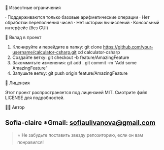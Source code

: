 🐛 Известные ограничения

· Поддерживаются только базовые арифметические операции
· Нет обработки переполнения чисел
· Нет истории вычислений
· Консольный интерфейс (без GUI)

🤝 Вклад в проект

1. Клонируйте и перейдите в папку:
git clone https://github.com/your-username/calculator-csharp.git
cd calculator-csharp
2. Создайте ветку:
git checkout -b feature/AmazingFeature
3. Закоммитьте изменения:
git add .
git commit -m "Add some AmazingFeature"
4. Запушьте ветку:
git push origin feature/AmazingFeature


📄 Лицензия

Этот проект распространяется под лицензией MIT. Смотрите файл LICENSE для подробностей.

👨‍💻 Автор

Sofia-claire 
*Gmail: sofiaulivanova@gmail.com
---

>⭐️ Не забудьте поставить звезду репозиторию, если он вам понравился!
